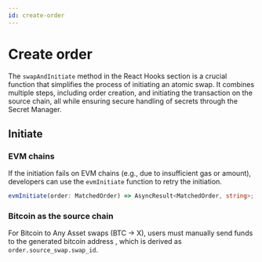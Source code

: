 ```yaml
---
id: create-order
---
```


# Create order

The `swapAndInitiate` method in the React Hooks section is a crucial function that simplifies the process of initiating an atomic swap. It combines multiple steps, including order creation, and initiating the transaction on the source chain, all while ensuring secure handling of secrets through the Secret Manager.

## Initiate

### EVM chains

If the initiation fails on EVM chains (e.g., due to insufficient gas or amount), developers can use the `evmInitiate` function to retry the initiation.

```ts
evmInitiate(order: MatchedOrder) => AsyncResult<MatchedOrder, string>;
```

### Bitcoin as the source chain

For Bitcoin to Any Asset swaps (BTC -> X), users must manually send funds to the generated bitcoin address , which is derived as `order.source_swap.swap_id`.
